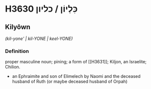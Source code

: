 # H3630 כִּלְיוֹן / כליון

## Kilyôwn

_(kil-yone' | kil-YONE | keel-YONE)_

### Definition

proper masculine noun; pining; a form of [[H3631]]; Kiljon, an Israelite; Chilion.

- an Ephraimite and son of Elimelech by Naomi and the deceased husband of Ruth (or maybe deceased husband of Orpah)
